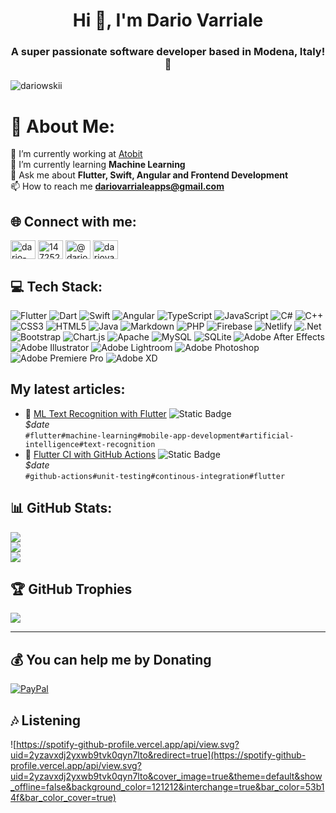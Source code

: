 <h1 align="center">Hi 👋, I'm Dario Varriale</h1>
<h3 align="center">A super passionate software developer based in Modena, Italy! 🚀</h3>

<p align="left"> <img src="https://komarev.com/ghpvc/?username=dariowskii&label=Someone%20is%20watching%20me%20%F0%9F%91%80&color=0e75b6&style=flat" alt="dariowskii" /> </p>

# 💫 About Me:
🔭 I’m currently working at [Atobit](https://www.atobit.it/)<br>🌱 I’m currently learning **Machine Learning**<br>💬 Ask me about **Flutter, Swift, Angular and Frontend Development**<br>📫 How to reach me **dariovarrialeapps@gmail.com**


## 🌐 Connect with me:
<p align="left">
<a href="https://linkedin.com/in/dario-varriale" target="blank"><img align="center" src="https://raw.githubusercontent.com/rahuldkjain/github-profile-readme-generator/master/src/images/icons/Social/linked-in-alt.svg" alt="dario-varriale" height="30" width="40" /></a>
<a href="https://stackoverflow.com/users/14725239" target="blank"><img align="center" src="https://raw.githubusercontent.com/rahuldkjain/github-profile-readme-generator/master/src/images/icons/Social/stack-overflow.svg" alt="14725239" height="30" width="40" /></a>
<a href="https://medium.com/@dariovarrialeapps" target="blank"><img align="center" src="https://raw.githubusercontent.com/rahuldkjain/github-profile-readme-generator/master/src/images/icons/Social/medium.svg" alt="@dariovarrialeapps" height="30" width="40" /></a>
<a href="https://www.hackerrank.com/dariovarriale" target="blank"><img align="center" src="https://raw.githubusercontent.com/rahuldkjain/github-profile-readme-generator/master/src/images/icons/Social/hackerrank.svg" alt="dariovarriale" height="30" width="40" /></a>
</p>

## 💻 Tech Stack:
![Flutter](https://img.shields.io/badge/Flutter-%2302569B.svg?style=flat&logo=Flutter&logoColor=white) ![Dart](https://img.shields.io/badge/dart-%230175C2.svg?style=flat&logo=dart&logoColor=white) ![Swift](https://img.shields.io/badge/swift-F54A2A?style=flat&logo=swift&logoColor=white) ![Angular](https://img.shields.io/badge/angular-%23DD0031.svg?style=flat&logo=angular&logoColor=white) ![TypeScript](https://img.shields.io/badge/typescript-%23007ACC.svg?style=flat&logo=typescript&logoColor=white) ![JavaScript](https://img.shields.io/badge/javascript-%23323330.svg?style=flat&logo=javascript&logoColor=%23F7DF1E) ![C#](https://img.shields.io/badge/c%23-%23239120.svg?style=flat&logo=c-sharp&logoColor=white) ![C++](https://img.shields.io/badge/c++-%2300599C.svg?style=flat&logo=c%2B%2B&logoColor=white) ![CSS3](https://img.shields.io/badge/css3-%231572B6.svg?style=flat&logo=css3&logoColor=white)  ![HTML5](https://img.shields.io/badge/html5-%23E34F26.svg?style=flat&logo=html5&logoColor=white) ![Java](https://img.shields.io/badge/java-%23ED8B00.svg?style=flat&logo=java&logoColor=white) ![Markdown](https://img.shields.io/badge/markdown-%23000000.svg?style=flat&logo=markdown&logoColor=white) ![PHP](https://img.shields.io/badge/php-%23777BB4.svg?style=flat&logo=php&logoColor=white) ![Firebase](https://img.shields.io/badge/firebase-%23039BE5.svg?style=flat&logo=firebase) ![Netlify](https://img.shields.io/badge/netlify-%23000000.svg?style=flat&logo=netlify&logoColor=#00C7B7) ![.Net](https://img.shields.io/badge/.NET-5C2D91?style=flat&logo=.net&logoColor=white) ![Bootstrap](https://img.shields.io/badge/bootstrap-%23563D7C.svg?style=flat&logo=bootstrap&logoColor=white) ![Chart.js](https://img.shields.io/badge/chart.js-F5788D.svg?style=flat&logo=chart.js&logoColor=white) ![Apache](https://img.shields.io/badge/apache-%23D42029.svg?style=flat&logo=apache&logoColor=white) ![MySQL](https://img.shields.io/badge/mysql-%2300f.svg?style=flat&logo=mysql&logoColor=white) ![SQLite](https://img.shields.io/badge/sqlite-%2307405e.svg?style=flat&logo=sqlite&logoColor=white) ![Adobe After Effects](https://img.shields.io/badge/Adobe%20After%20Effects-9999FF.svg?style=flat&logo=Adobe%20After%20Effects&logoColor=white) ![Adobe Illustrator](https://img.shields.io/badge/adobeillustrator-%23FF9A00.svg?style=flat&logo=adobeillustrator&logoColor=white) ![Adobe Lightroom](https://img.shields.io/badge/Adobe%20Lightroom-31A8FF.svg?style=flat&logo=Adobe%20Lightroom&logoColor=white) ![Adobe Photoshop](https://img.shields.io/badge/adobephotoshop-%2331A8FF.svg?style=flat&logo=adobephotoshop&logoColor=white) ![Adobe Premiere Pro](https://img.shields.io/badge/Adobe%20Premiere%20Pro-9999FF.svg?style=flat&logo=Adobe%20Premiere%20Pro&logoColor=white) ![Adobe XD](https://img.shields.io/badge/Adobe%20XD-470137?style=flat&logo=Adobe%20XD&logoColor=#FF61F6)

## My latest articles:

<!-- BLOG-POST-LIST:START -->
 - 🌮 [ML Text Recognition with Flutter](https://medium.com/@dariovarrialeapps/ml-text-recognition-with-flutter-90894e4829cf?source=rss-cb3031674bc4------2) ![Static Badge](https://img.shields.io/badge/medium-post?logo=medium&logoColor=%23fff&color=%23000) <br/> _$date_ <br/> <code>#flutter</code><code>#machine-learning</code><code>#mobile-app-development</code><code>#artificial-intelligence</code><code>#text-recognition</code>
 - 💯 [Flutter CI with GitHub Actions](https://medium.com/@dariovarrialeapps/flutter-ci-with-github-actions-8216944aa8d3?source=rss-cb3031674bc4------2) ![Static Badge](https://img.shields.io/badge/medium-post?logo=medium&logoColor=%23fff&color=%23000) <br/> _$date_ <br/> <code>#github-actions</code><code>#unit-testing</code><code>#continous-integration</code><code>#flutter</code><!-- BLOG-POST-LIST:END -->

## 📊 GitHub Stats:
![](https://github-readme-stats.vercel.app/api/top-langs/?username=dariowskii&theme=dracula&hide_border=true&cache_seconds=60&include_all_commits=true&count_private=true&layout=compact)<br/>
![](https://github-readme-stats.vercel.app/api?username=dariowskii&theme=dracula&hide_border=true&cache_seconds=60&include_all_commits=true&count_private=false)<br/>
![](https://github-readme-streak-stats.herokuapp.com/?user=dariowskii&theme=dracula&cache_seconds=60&hide_border=true)

## 🏆 GitHub Trophies
![](https://github-profile-trophy.vercel.app/?username=dariowskii&theme=dracula&no-frame=true&no-bg=false&margin-w=4)

---
## 💰 You can help me by Donating
[![PayPal](https://img.shields.io/badge/PayPal-00457C?style=for-the-badge&logo=paypal&logoColor=white)](https://paypal.me/dariovarriale) 

## 🎶 Listening

![https://spotify-github-profile.vercel.app/api/view.svg?uid=2yzavxdj2yxwb9tvk0qyn7lto&redirect=true](https://spotify-github-profile.vercel.app/api/view.svg?uid=2yzavxdj2yxwb9tvk0qyn7lto&cover_image=true&theme=default&show_offline=false&background_color=121212&interchange=true&bar_color=53b14f&bar_color_cover=true)
